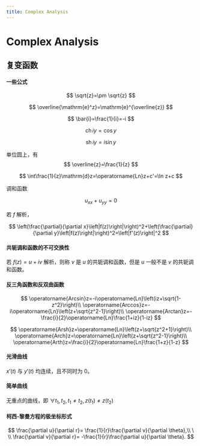 ```yaml
---
title: Complex Analysis
---
```


# Complex Analysis

## 复变函数

#### 一些公式

$$
\sqrt{z}=\pm \sqrt{z}
$$

$$
\overline{\mathrm{e}^z}=\mathrm{e}^{\overline{z}}
$$

$$
\bar{i}=\frac{1}{i}=-i
$$

$$
\operatorname{ch} iy=\cos y
$$

$$
\operatorname{sh} iy = i\sin y
$$

单位圆上，有
$$
\overline{z}=\frac{1}{z}
$$

$$
\int\frac{1}{z}\mathrm{d}z=\operatorname{Ln}z+c'=\ln z+c
$$

调和函数

$$
u_{xx}+u_{yy}=0
$$

若 $f$ 解析，

$$
\left(\frac{\partial}{\partial x}\left|f(z)\right|\right)^2+\left(\frac{\partial}{\partial y}\left|f(z)\right|\right)^2=\left|f'(z)\right|^2
$$

#### 共轭调和函数的不可交换性  
若 $f(z)=u+iv$ 解析，则称 $v$ 是 $u$ 的共轭调和函数，但是 $u$ 一般不是 $v$ 的共轭调和函数。

#### 反三角函数和反双曲函数

$$
\operatorname{Arcsin}z=-i\operatorname{Ln}\left(iz+\sqrt{1-z^2}\right)\\
\operatorname{Arccos}z=-i\operatorname{Ln}\left(z+\sqrt{z^2-1}\right)\\
\operatorname{Arctan}z=-\frac{i}{2}\operatorname{Ln}\frac{1+iz}{1-iz}
$$

$$
\operatorname{Arsh}z=\operatorname{Ln}\left(z+\sqrt{z^2+1}\right)\\
\operatorname{Arch}z=\operatorname{Ln}\left(z+\sqrt{z^2-1}\right)\\
\operatorname{Arth}z=\frac{i}{2}\operatorname{Ln}\frac{1+z}{1-z}
$$

#### 光滑曲线

$x'(t)$ 与 $y'(t)$ 均连续，且不同时为 0。

#### 简单曲线

无重点的曲线，即 $\forall t_1, t_2, t_1\neq t_2, z(t_1) \neq z(t_2)$

#### 柯西-黎曼方程的极坐标形式

$$
\frac{\partial u}{\partial r}= \frac{1}{r}\frac{\partial v}{\partial \theta},\\ \ \\
\frac{\partial v}{\partial r}= -\frac{1}{r}\frac{\partial u}{\partial \theta}.
$$
